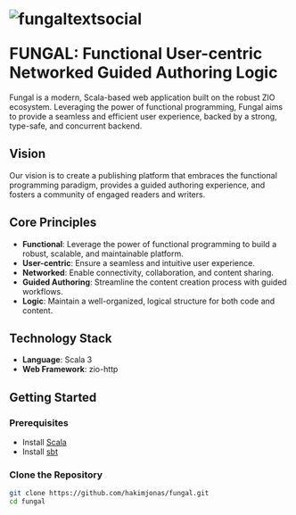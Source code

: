 
# <p align="left"> ![fungaltextsocial](https://github.com/hakimjonas/fungal/assets/3774539/1aec2e98-acef-4f0d-89cb-c26ee1e38226)</p> FUNGAL: Functional User-centric Networked Guided Authoring Logic

Fungal is a modern, Scala-based web application built on the robust ZIO ecosystem. Leveraging the power of functional
programming, Fungal aims to provide a seamless and efficient user experience, backed by a strong, type-safe, and
concurrent backend.

## Vision

Our vision is to create a publishing platform that embraces the functional programming paradigm, provides a guided
authoring experience, and fosters a community of engaged readers and writers.

## Core Principles

- **Functional**: Leverage the power of functional programming to build a robust, scalable, and maintainable platform.
- **User-centric**: Ensure a seamless and intuitive user experience.
- **Networked**: Enable connectivity, collaboration, and content sharing.
- **Guided Authoring**: Streamline the content creation process with guided workflows.
- **Logic**: Maintain a well-organized, logical structure for both code and content.

## Technology Stack

- **Language**: Scala 3
- **Web Framework**: zio-http


## Getting Started

### Prerequisites

- Install [Scala](https://www.scala-lang.org/download/)
- Install [sbt](https://www.scala-sbt.org/download.html)

### Clone the Repository

```bash
git clone https://github.com/hakimjonas/fungal.git
cd fungal
